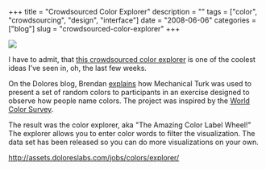 +++
title = "Crowdsourced Color Explorer"
description = ""
tags = ["color", "crowdsourcing", "design", "interface"]
date = "2008-06-06"
categories = ["blog"]
slug = "crowdsourced-color-explorer"
+++



  <div class="notebook-screenshot"><a href="http://assets.doloreslabs.com/jobs/colors/explorer/"><img src="//media.konigi.com/bluga/wt48493d28676b4.jpg"/></a></div><p>I have to admit, that <a href="http://assets.doloreslabs.com/jobs/colors/explorer/">this crowdsourced color explorer</a> is one of the coolest ideas I've seen in, oh, the last few weeks. </p>
<p>On the Dolores blog, Brendan <a href="http://blog.doloreslabs.com/2008/03/where-does-blue-end-and-red-begin/">explains</a> how Mechanical Turk was used to present a set of random colors to participants in an exercise designed to observe how people name colors. The project was inspired by the <a href="http://www.icsi.berkeley.edu/wcs/">World Color Survey</a>. </p>
<p>The result was the color explorer, aka "The Amazing Color Label Wheel!" The explorer allows you to enter color words to filter the visualization. The data set has been released so you can do more visualizations on your own.</p>
    
  <a href="http://assets.doloreslabs.com/jobs/colors/explorer/">http://assets.doloreslabs.com/jobs/colors/explorer/</a>
